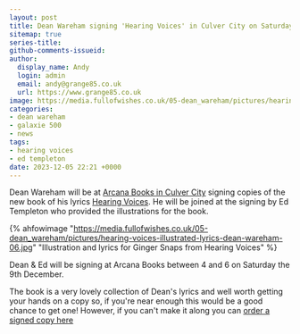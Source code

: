 ```yaml
---
layout: post
title: Dean Wareham signing 'Hearing Voices' in Culver City on Saturday 9th December
sitemap: true
series-title:
github-comments-issueid:
author:
  display_name: Andy
  login: admin
  email: andy@grange85.co.uk
  url: https://www.grange85.co.uk
image: https://media.fullofwishes.co.uk/05-dean_wareham/pictures/hearing-voices-illustrated-lyrics-dean-wareham-06.jpg
categories:
- dean wareham
- galaxie 500
- news
tags:
- hearing voices
- ed templeton
date: 2023-12-05 22:21 +0000
---
```

Dean Wareham will be at [Arcana Books in Culver City](https://www.arcanabooks.com/blog/2023/Dec/04/dean-wareham-ed-templeton-book-signing/) signing copies of the new book of his lyrics [Hearing Voices](/2023/11/19/hearing-voices-dean-wareham-s-lyrics-illustrated-in-book-form/). He will be joined at the signing by Ed Templeton who provided the illustrations for the book.

{% ahfowimage "https://media.fullofwishes.co.uk/05-dean_wareham/pictures/hearing-voices-illustrated-lyrics-dean-wareham-06.jpg" "Illustration and lyrics for Ginger Snaps from Hearing Voices" %}

Dean & Ed will be signing at Arcana Books between 4 and 6 on Saturday the 9th December.

The book is a very lovely collection of Dean's lyrics and well worth getting your hands on a copy so, if you're near enough this would be a good chance to get one! However, if you can't make it along you can [order a signed copy here](https://www.arcanabooks.com/catalog/search/?author=&title=&publisher=&keywords=Wareham&book_number=&publication_year_0=&publication_year_1=&price_0=&price_1=&binding=&sort_by=price&order_by=asc&mc_cid=1e6ff845f6&mc_eid=cf040a72dd)
